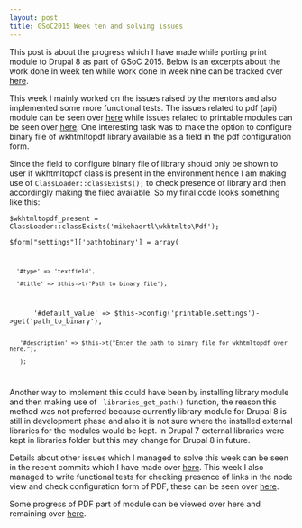 ```yaml
---
layout: post
title: GSoC2015 Week ten and solving issues
---
```


This post is about the progress which I have made while porting print module to Drupal 8 as part of GSoC 2015. Below is an excerpts about the work done in week ten while work done in week nine can be tracked over <a href="http://zealfire.github.io/GSoC2015-Week-nine-and-adding-another-PDF-libraries/">here</a>.

This week I mainly worked on the issues raised by the mentors and also implemented some more functional tests. The issues related to pdf (api) module can be seen over <a href="https://github.com/zealfire/pdf_api/pull/7">here</a> while issues related to printable modules can be seen over <a href="https://github.com/zealfire/printable/pull/19">here</a>. One interesting task was to make the option to configure binary file of wkhtmltopdf library available as a field in the pdf configuration form.

Since the field to configure binary file of library should only be shown to user if wkhtmltopdf class is present in the environment hence I am making use of <code>ClassLoader::classExists();</code> to check presence of library and then accordingly making the filed available. So my final code looks something like this:

<code>$wkhtmltopdf_present = ClassLoader::classExists('mikehaertl\wkhtmlto\Pdf');</code>

<code>$form["settings"]['pathtobinary'] = array(

      '#type' => 'textfield',

      '#title' => $this->t('Path to binary file'),
</code>
<code>
      '#default_value' => $this->config('printable.settings')->get('path_to_binary'),

       '#description' => $this->t("Enter the path to binary file for wkhtmltopdf over here."),

       );
</code> 

Another way to implement this could have been by installing library module and then making use of <code> libraries_get_path()</code> function, the reason this method was not preferred because currently library module for Drupal 8 is still in development phase and also it is not sure where the installed external libraries for the modules would be kept. In Drupal 7 external libraries were kept in libraries folder but this may change for Drupal 8 in future.

Details about other issues which I managed to solve this week can be seen in the recent commits which I have made over <a href="https://github.com/zealfire/printable/commits/master">here</a>. This week I also managed to write functional tests for checking presence of links in the node view and check configuration form of PDF, these can be seen over <a href="https://github.com/zealfire/printable/tree/master/src/Tests">here</a>.

Some progress of PDF part of  module can be viewed over <a href="https://github.com/zealfire/pdf_api" style="text-decoration:none;" target="_blank">here</a> and remaining over <a href="https://github.com/zealfire/printable">here</a>.
